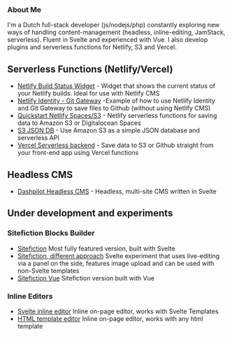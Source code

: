 ### About Me

I'm a Dutch full-stack developer (js/nodejs/php) constantly exploring new ways of handling content-management (headless, inline-editing, JamStack, serverless). Fluent in Svelte and experienced with Vue. I also develop plugins and serverless functions for Netlify, S3 and Vercel.

## Serverless Functions (Netlify/Vercel)
- [Netlify Build Status Widget](https://github.com/dashpilot/netlify-build-status-widget) - Widget that shows the current status of your Netlify builds. Ideal for use with Netlify CMS
- [Netlify Identity - Git Gateway](https://github.com/dashpilot/netlify-identity-git-gateway) -Example of how to use Netlify Identity and Git Gateway to save files to Github (without using Netlify CMS)
- [Quickstart Netlify Spaces/S3](https://github.com/dashpilot/quickstart-netlify-spaces) - Netlify serverless functions for saving data to Amazon S3 or Digitalocean Spaces
- [S3 JSON DB](https://github.com/dashpilot/s3-json-db) - Use Amazon S3 as a simple JSON database and serverless API
- [Vercel Serverless backend](https://github.com/dashpilot/vercel-serverless-backend) - Save data to S3 or Github straight from your front-end app using Vercel functions

## Headless CMS
- [Dashpilot Headless CMS](https://github.com/dashpilot/dashpilot-headless-cms) - Headless, multi-site CMS written in Svelte

## Under development and experiments

### Sitefiction Blocks Builder
- [Sitefiction](https://sitefiction-builder.dashpilot.vercel.app/) Most fully featured version, built with Svelte
- [Sitefiction, different approach](https://sitefiction-data-attr.vercel.app/) Svelte experiment that uses live-editing via a panel on the side, features image upload and can be used with non-Svelte templates
- [Sitefiction Vue](https://vue-pagebuilder.dashpilot.vercel.app/) Sitefiction version built with Vue

### Inline Editors
- [Svelte inline editor](https://github.com/dashpilot/svelte-inline-editor) Inline on-page editor, works with Svelte Templates
- [HTML template editor](https://github.com/dashpilot/html-template-editor) Inline on-page editor, works with any html template

<!--

Add Later: 
- editscreen


**dashpilot/dashpilot** is a ✨ _special_ ✨ repository because its `README.md` (this file) appears on your GitHub profile.

Here are some ideas to get you started:

- 🔭 I’m currently working on ...
- 🌱 I’m currently learning ...
- 👯 I’m looking to collaborate on ...
- 🤔 I’m looking for help with ...
- 💬 Ask me about ...
- 📫 How to reach me: ...
- 😄 Pronouns: ...
- ⚡ Fun fact: ...
-->

